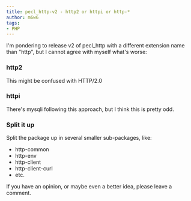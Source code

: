 ```yaml
---
title: pecl_http-v2 - http2 or httpi or http-*
author: m6w6
tags: 
- PHP
---
```


I'm pondering to release v2 of pecl_http with a different
extension name than "http", but I cannot agree with myself what's worse:  

### http2

This might be confused with HTTP/2.0  

### httpi

There's mysqli following this approach, but I think this is pretty odd.  

### Split it up

Split the package up in several smaller sub-packages, like:

  * http-common
  * http-env
  * http-client
  * http-client-curl
  * etc.

If you have an opinion, or maybe even a better idea, please leave a comment.
